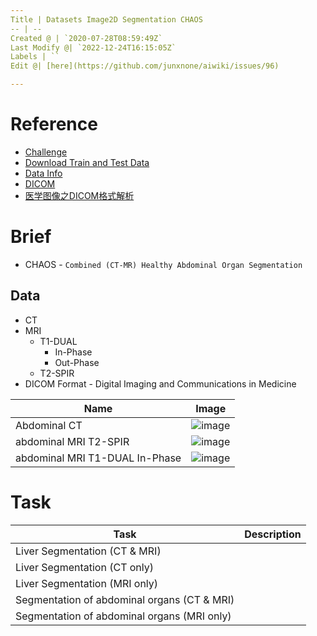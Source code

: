```yaml
---
Title | Datasets Image2D Segmentation CHAOS
-- | --
Created @ | `2020-07-28T08:59:49Z`
Last Modify @| `2022-12-24T16:15:05Z`
Labels | ``
Edit @| [here](https://github.com/junxnone/aiwiki/issues/96)

---
```

# Reference
- [Challenge](https://chaos.grand-challenge.org/Combined_Healthy_Abdominal_Organ_Segmentation/)
- [Download Train and Test Data](https://chaos.grand-challenge.org/Download/)
- [Data Info](https://chaos.grand-challenge.org/Data/)
- [DICOM](http://dicom.nema.org/Dicom/supps/sup30_lb.pdf)
- [医学图像之DICOM格式解析](https://www.cnblogs.com/XDU-Lakers/p/9863114.html)

# Brief
- CHAOS - `Combined (CT-MR) Healthy Abdominal Organ Segmentation`

## Data
- CT
- MRI
  - T1-DUAL
    - In-Phase
    - Out-Phase
  - T2-SPIR
- DICOM Format - Digital Imaging and Communications in Medicine


Name | Image
-- | --
Abdominal CT | ![image](https://user-images.githubusercontent.com/2216970/88643626-81699780-d0f4-11ea-9e3e-5c2e6a2a984b.png)
abdominal MRI T2-SPIR | ![image](https://user-images.githubusercontent.com/2216970/88643784-bc6bcb00-d0f4-11ea-8560-ab3175eca1ab.png)
abdominal MRI T1-DUAL In-Phase | ![image](https://user-images.githubusercontent.com/2216970/88644279-5c295900-d0f5-11ea-8b84-3b5666d7c94f.png)

# Task

Task | Description
-- | --
Liver Segmentation (CT & MRI) |
Liver Segmentation (CT only) |
Liver Segmentation (MRI only) |
Segmentation of abdominal organs (CT & MRI) |
Segmentation of abdominal organs (MRI only) |


